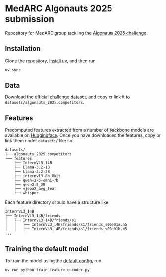 # MedARC Algonauts 2025 submission

Repository for MedARC group tackling the [Algonauts 2025 challenge](https://algonautsproject.com/).

## Installation

Clone the repository, [install uv](https://docs.astral.sh/uv/getting-started/installation/), and then run

```sh
uv sync
```

## Data

Download the [official challenge dataset](https://github.com/courtois-neuromod/algonauts_2025.competitors), and copy or link it to `datasets/algonauts_2025.competitors`.

## Features

Precomputed features extracted from a number of backbone models are available on [Huggingface](https://huggingface.co/datasets/medarc/AlgonautsDS-features). Once you have downloaded the features, copy or link them under `datasets/` like so

<!-- TODO: update with all features we used. -->

```
datasets/
├── algonauts_2025.competitors
└── features
    ├── InternVL3_14B
    ├── Llama-3.2-1B
    ├── Llama-3.2-3B
    ├── internvl3_8b_8bit
    ├── qwen-2-5-omni-7b
    ├── qwen2-5_3B
    ├── vjepa2_avg_feat
    └── whisper
```

Each feature directory should have a structure like

```
InternVL3_14B
├── InternVL3_14B/friends
│   ├── InternVL3_14B/friends/s1
│   │   ├── InternVL3_14B/friends/s1/friends_s01e01a.h5
│   │   ├── InternVL3_14B/friends/s1/friends_s01e01b.h5
...
```

## Training the default model

To train the model using the [default config](config/default_feature_encoding.yaml), run

```sh
uv run python train_feature_encoder.py
```
